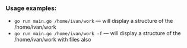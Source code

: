 ### Usage examples:
* `go run main.go /home/ivan/work` — will display a structure of the /home/ivan/work
* `go run main.go /home/ivan/work -f` — will display a structure of the /home/ivan/work with files also
